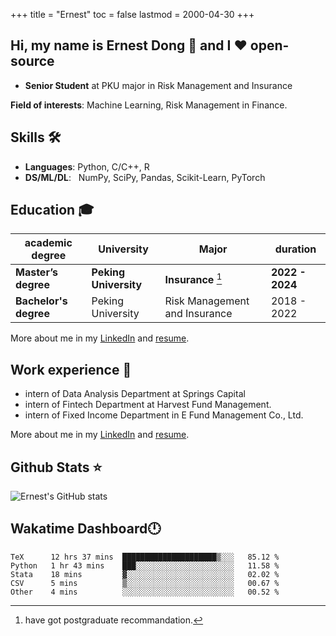 +++
title = "Ernest"
toc = false
lastmod = 2000-04-30
+++

## Hi, my name is Ernest Dong 👋 and I ❤️ open-source

- **Senior Student** at PKU major in Risk Management and Insurance

**Field of interests**: Machine Learning, Risk Management in Finance.

## Skills 🛠️

- **Languages**:        Python, C/C++, R
- **DS/ML/DL**: &nbsp;  NumPy, SciPy, Pandas, Scikit-Learn, PyTorch

## Education 🎓

| academic degree       | University            | Major                         | duration        |
| --------------------- | --------------------- | ----------------------------- | --------------- |
| **Master’s degree**   | **Peking University** | **Insurance** [^1]            | **2022 - 2024** |
| **Bachelor's degree** | Peking University     | Risk Management and Insurance | 2018 - 2022     |

More about me in my [LinkedIn](https://www.linkedin.com/in/晨阳-董-918ab41b4/) and [resume](../files/resume.pdf).

## Work experience 👔

- intern of Data Analysis Department at Springs Capital
- intern of Fintech Department at Harvest Fund Management.
- intern of Fixed Income Department in E Fund Management Co., Ltd.

More about me in my [LinkedIn](https://www.linkedin.com/in/晨阳-董-918ab41b4/) and [resume](./files/resume.pdf).

## Github Stats ⭐

![Ernest's GitHub stats](https://github-readme-stats.vercel.app/api?username=ErnestDong&show_icons=true)

## Wakatime Dashboard🕛

<!--START_SECTION:waka-->

```text
TeX      12 hrs 37 mins  █████████████████████▒░░░   85.12 %
Python   1 hr 43 mins    ███░░░░░░░░░░░░░░░░░░░░░░   11.58 %
Stata    18 mins         ▓░░░░░░░░░░░░░░░░░░░░░░░░   02.02 %
CSV      5 mins          ▒░░░░░░░░░░░░░░░░░░░░░░░░   00.67 %
Other    4 mins          ░░░░░░░░░░░░░░░░░░░░░░░░░   00.52 %
```

<!--END_SECTION:waka-->

[^1]: have got postgraduate recommandation.
